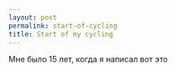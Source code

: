 ```yaml
---
layout: post
permalink: start-of-cycling
title: Start of my cycling
---
```

Мне было 15 лет, когда я написал вот это